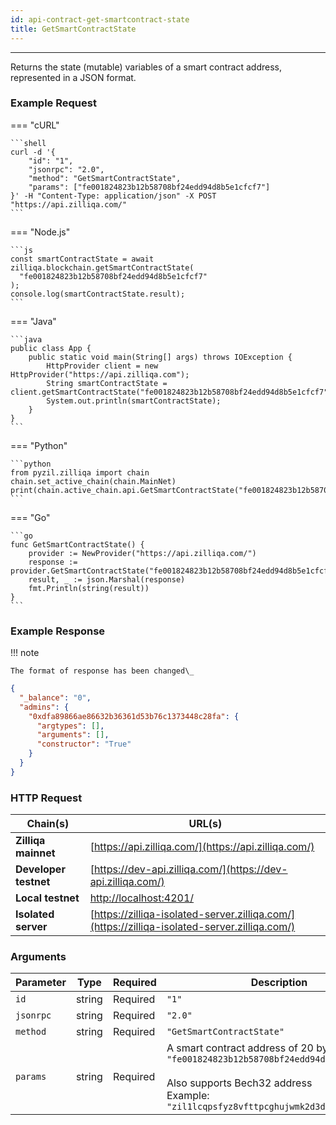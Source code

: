 ```yaml
---
id: api-contract-get-smartcontract-state
title: GetSmartContractState
---
```


---

Returns the state (mutable) variables of a smart contract address, represented
in a JSON format.

### Example Request

=== "cURL"

    ```shell
    curl -d '{
        "id": "1",
        "jsonrpc": "2.0",
        "method": "GetSmartContractState",
        "params": ["fe001824823b12b58708bf24edd94d8b5e1cfcf7"]
    }' -H "Content-Type: application/json" -X POST "https://api.zilliqa.com/"
    ```

=== "Node.js"

    ```js
    const smartContractState = await zilliqa.blockchain.getSmartContractState(
      "fe001824823b12b58708bf24edd94d8b5e1cfcf7"
    );
    console.log(smartContractState.result);
    ```

=== "Java"

    ```java
    public class App {
        public static void main(String[] args) throws IOException {
            HttpProvider client = new HttpProvider("https://api.zilliqa.com");
            String smartContractState = client.getSmartContractState("fe001824823b12b58708bf24edd94d8b5e1cfcf7");
            System.out.println(smartContractState);
        }
    }
    ```

=== "Python"

    ```python
    from pyzil.zilliqa import chain
    chain.set_active_chain(chain.MainNet)
    print(chain.active_chain.api.GetSmartContractState("fe001824823b12b58708bf24edd94d8b5e1cfcf7"))
    ```

=== "Go"

    ```go
    func GetSmartContractState() {
        provider := NewProvider("https://api.zilliqa.com/")
        response := provider.GetSmartContractState("fe001824823b12b58708bf24edd94d8b5e1cfcf7")
        result, _ := json.Marshal(response)
        fmt.Println(string(result))
    }
    ```

### Example Response

!!! note

    The format of response has been changed\_

```json
{
  "_balance": "0",
  "admins": {
    "0xdfa89866ae86632b36361d53b76c1373448c28fa": {
      "argtypes": [],
      "arguments": [],
      "constructor": "True"
    }
  }
}
```

### HTTP Request

| Chain(s)              | URL(s)                                                                                       |
| --------------------- | -------------------------------------------------------------------------------------------- |
| **Zilliqa mainnet**   | [https://api.zilliqa.com/](https://api.zilliqa.com/)                                         |
| **Developer testnet** | [https://dev-api.zilliqa.com/](https://dev-api.zilliqa.com/)                                 |
| **Local testnet**     | [http://localhost:4201/](http://localhost:4201/)                                             |
| **Isolated server**   | [https://zilliqa-isolated-server.zilliqa.com/](https://zilliqa-isolated-server.zilliqa.com/) |

### Arguments

| Parameter | Type   | Required | Description                                                                                                                                                                                       |
| --------- | ------ | -------- | ------------------------------------------------------------------------------------------------------------------------------------------------------------------------------------------------- |
| `id`      | string | Required | `"1"`                                                                                                                                                                                             |
| `jsonrpc` | string | Required | `"2.0"`                                                                                                                                                                                           |
| `method`  | string | Required | `"GetSmartContractState"`                                                                                                                                                                         |
| `params`  | string | Required | A smart contract address of 20 bytes. Example: `"fe001824823b12b58708bf24edd94d8b5e1cfcf7"` <br/><br/> Also supports Bech32 address <br/> Example: `"zil1lcqpsfyz8vfttpcghujwmk2d3d0pel8h3qptyu"` |
